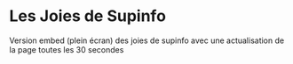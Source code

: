 # Les Joies de Supinfo

Version embed (plein écran) des joies de supinfo avec une actualisation de la page toutes les 30 secondes
